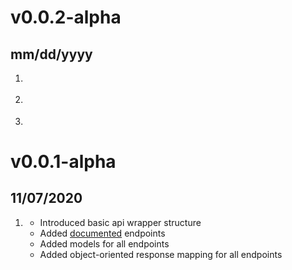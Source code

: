 # v0.0.2-alpha
## mm/dd/yyyy

1. [](#new)

1. [](#improved)

1. [](#bugfix)
    
# v0.0.1-alpha
## 11/07/2020

1. [](#new)
    * Introduced basic api wrapper structure
    * Added [documented](https://musicbrainz.org/doc/Cover_Art_Archive/API) endpoints
    * Added models for all endpoints
    * Added object-oriented response mapping for all endpoints
    